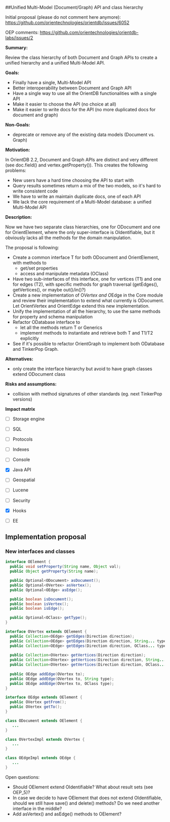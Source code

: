 ##Unified Multi-Model (Document/Graph) API and class hierarchy 


Initial proposal (please do not comment here anymore):  https://github.com/orientechnologies/orientdb/issues/6052

OEP comments: https://github.com/orientechnologies/orientdb-labs/issues/2

**Summary:**

Review the class hierarchy of both Document and Graph APIs to create a unified hierarchy and a unified Multi-Model API.

**Goals:**
- Finally have a single, Multi-Model API
- Better interoperability between Document and Graph API
- Have a single way to use all the OrientDB functionalities with a single API
- Make it easier to choose the API (no choice at all)
- Make it easier to write docs for the API (no more duplicated docs for document and graph)

**Non-Goals:**

- deprecate or remove any of the existing data models (Document vs. Graph)


**Motivation:**

In OrientDB 2.2, Document and Graph APIs are distinct and very different (see doc.field() and vertex.getProperty()). 
This creates the following problems:
- New users have a hard time choosing the API to start with
- Query results sometimes return a mix of the two models, so it's hard to write consistent code
- We have to write an maintain duplicate docs, one of each API
- We lack the core requirement of a Multi-Model database: a unified Multi-Model API


**Description:**

Now we have two separate class hierarchies, one for ODocument and one for OrientElement, where the only super-interface is OIdentifiable, but it obviously lacks all the methods for the domain manipulation.

The proposal is following:
- Create a common interface T for both ODocument and OrientElement, with methods to 
  - get/set properties
  - access and manipulate metadata (OClass)
- Have two sub-interfaces of this interface, one for vertices (T1) and one for edges (T2), with specific methods for graph traversal (getEdges(), getVertices(), or maybe out()/in()?)
- Create a new implementation of O*Vertex and O*Edge in the Core module and review their implementation to extend what currently is ODocument. Let OrientVertex and OrientEdge extend this new implementation.
- Unify the implementation of all the hierarchy, to use the same methods for property and schema manipulation
- Refactor ODatabase interface to
  - let all the methods return T or Generics<T>
  - implement methods to instantiate and retrieve both T and T1/T2 explicitly
- See if it's possible to refactor OrientGraph to implement both ODatabase and TinkerPop Graph.

**Alternatives:**

- only create the interface hierarchy but avoid to have graph classes extend ODocument class

**Risks and assumptions:**

- collision with method signatures of other standards (eg. next TinkerPop versions)

**Impact matrix**

- [ ] Storage engine
- [ ] SQL
- [ ] Protocols
- [ ] Indexes
- [ ] Console
- [x] Java API
- [ ] Geospatial
- [ ] Lucene
- [ ] Security
- [x] Hooks
- [ ] EE


## Implementation proposal

### New interfaces and classes

```java
interface OElement {
  public void setProperty(String name, Object val);
  public Object getProperty(String name);

  public Optional<ODocument> asDocument();
  public Optional<OVertex> asVertex();
  public Optional<OEdge> asEdge();

  public boolean isDocument();
  public boolean isVertex();
  public boolean isEdge();

  public Optional<OClass> getType();
}
```

```java
interface OVertex extends OElement {
  public Collection<OEdge> getEdges(Direction direction);
  public Collection<OEdge> getEdges(Direction direction, String... type);
  public Collection<OEdge> getEdges(Direction direction, OClass... type);
  
  public Collection<OVertex> getVertices(Direction direction);
  public Collection<OVertex> getVertices(Direction direction, String... type);
  public Collection<OVertex> getVertices(Direction direction, OClass... type);
  
  public OEdge addEdge(OVertex to);
  public OEdge addEdge(OVertex to, String type);
  public OEdge addEdge(OVertex to, OClass type);
}
```

```java
interface OEdge extends OElement {
  public OVertex getFrom();
  public OVertex getTo();
}
```

```java
class ODocument extends OElement {
   ...
}
```

```java
class OVertexImpl extends OVertex {
   ...
}
```

```java
class OEdgeImpl extends OEdge {
   ...
}
```

Open questions:
- Should OElement extend OIdentifiable? What about result sets (see OEP_5)?
- In case we decide to have OElement that does not extend OIdentifiable, should we still have save() and delete() methods? Do we need another interface in the middle?
- Add asVertex() and asEdge() methods to OElement?
